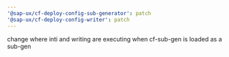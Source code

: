 ```yaml
---
'@sap-ux/cf-deploy-config-sub-generator': patch
'@sap-ux/cf-deploy-config-writer': patch
---
```


change where inti and writing are executing when cf-sub-gen is loaded as a sub-gen
